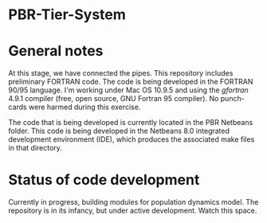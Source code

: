 PBR-Tier-System
===============

# General notes
At this stage, we have connected the pipes. This repository includes preliminary FORTRAN code. The code is being developed in the FORTRAN 90/95 language. I'm working under Mac OS 10.9.5 and using the *gfortran* 4.9.1 compiler (free, open source, GNU Fortran 95 compiler). No punch-cards were harmed during this exercise. 

The code that is being developed is currently located in the PBR Netbeans folder. This code is being developed in the Netbeans 8.0 integrated development environment (IDE), which produces the associated make files in that directory.  

# Status of code development
Currently in progress, building modules for population dynamics model. The repository is in its infancy, but under active development. Watch this space.



